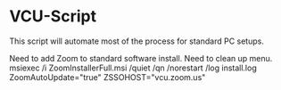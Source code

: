 # VCU-Script
This script will automate most of the process for standard PC setups.

Need to add Zoom to standard software install.
Need to clean up menu.
msiexec /i ZoomInstallerFull.msi /quiet /qn /norestart /log install.log ZoomAutoUpdate="true" ZSSOHOST="vcu.zoom.us"
